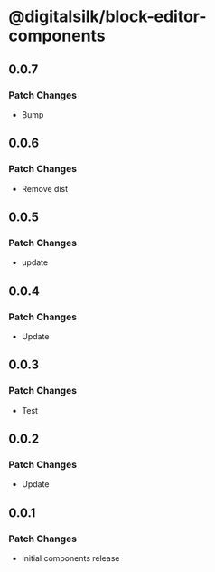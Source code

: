 # @digitalsilk/block-editor-components

## 0.0.7

### Patch Changes

- Bump

## 0.0.6

### Patch Changes

- Remove dist

## 0.0.5

### Patch Changes

- update

## 0.0.4

### Patch Changes

- Update

## 0.0.3

### Patch Changes

- Test

## 0.0.2

### Patch Changes

- Update

## 0.0.1

### Patch Changes

- Initial components release
